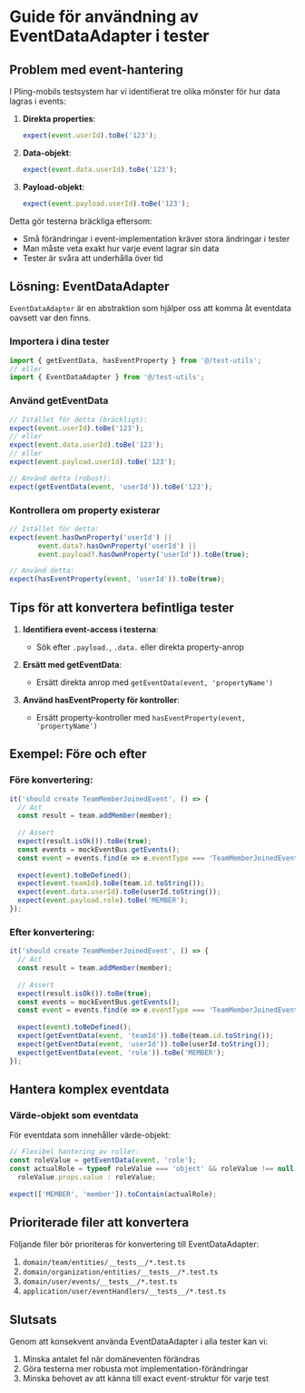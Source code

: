# Guide för användning av EventDataAdapter i tester

## Problem med event-hantering

I Pling-mobils testsystem har vi identifierat tre olika mönster för hur data lagras i events:

1. **Direkta properties**:
   ```typescript
   expect(event.userId).toBe('123');
   ```

2. **Data-objekt**:
   ```typescript
   expect(event.data.userId).toBe('123');
   ```

3. **Payload-objekt**:
   ```typescript
   expect(event.payload.userId).toBe('123');
   ```

Detta gör testerna bräckliga eftersom:
- Små förändringar i event-implementation kräver stora ändringar i tester
- Man måste veta exakt hur varje event lagrar sin data
- Tester är svåra att underhålla över tid

## Lösning: EventDataAdapter

`EventDataAdapter` är en abstraktion som hjälper oss att komma åt eventdata oavsett var den finns.

### Importera i dina tester

```typescript
import { getEventData, hasEventProperty } from '@/test-utils';
// eller
import { EventDataAdapter } from '@/test-utils';
```

### Använd getEventData

```typescript
// Istället för detta (bräckligt):
expect(event.userId).toBe('123');
// eller
expect(event.data.userId).toBe('123');
// eller
expect(event.payload.userId).toBe('123');

// Använd detta (robust):
expect(getEventData(event, 'userId')).toBe('123');
```

### Kontrollera om property existerar

```typescript
// Istället för detta:
expect(event.hasOwnProperty('userId') || 
       event.data?.hasOwnProperty('userId') || 
       event.payload?.hasOwnProperty('userId')).toBe(true);

// Använd detta:
expect(hasEventProperty(event, 'userId')).toBe(true);
```

## Tips för att konvertera befintliga tester

1. **Identifiera event-access i testerna**:
   - Sök efter `.payload.`, `.data.` eller direkta property-anrop

2. **Ersätt med getEventData**:
   - Ersätt direkta anrop med `getEventData(event, 'propertyName')`

3. **Använd hasEventProperty för kontroller**:
   - Ersätt property-kontroller med `hasEventProperty(event, 'propertyName')`

## Exempel: Före och efter

### Före konvertering:

```typescript
it('should create TeamMemberJoinedEvent', () => {
  // Act
  const result = team.addMember(member);
  
  // Assert
  expect(result.isOk()).toBe(true);
  const events = mockEventBus.getEvents();
  const event = events.find(e => e.eventType === 'TeamMemberJoinedEvent');
  
  expect(event).toBeDefined();
  expect(event.teamId).toBe(team.id.toString());
  expect(event.data.userId).toBe(userId.toString());
  expect(event.payload.role).toBe('MEMBER');
});
```

### Efter konvertering:

```typescript
it('should create TeamMemberJoinedEvent', () => {
  // Act
  const result = team.addMember(member);
  
  // Assert
  expect(result.isOk()).toBe(true);
  const events = mockEventBus.getEvents();
  const event = events.find(e => e.eventType === 'TeamMemberJoinedEvent');
  
  expect(event).toBeDefined();
  expect(getEventData(event, 'teamId')).toBe(team.id.toString());
  expect(getEventData(event, 'userId')).toBe(userId.toString());
  expect(getEventData(event, 'role')).toBe('MEMBER');
});
```

## Hantera komplex eventdata

### Värde-objekt som eventdata

För eventdata som innehåller värde-objekt:

```typescript
// Flexibel hantering av roller:
const roleValue = getEventData(event, 'role');
const actualRole = typeof roleValue === 'object' && roleValue !== null && 'props' in roleValue ? 
  roleValue.props.value : roleValue;
  
expect(['MEMBER', 'member']).toContain(actualRole);
```

## Prioriterade filer att konvertera

Följande filer bör prioriteras för konvertering till EventDataAdapter:

1. `domain/team/entities/__tests__/*.test.ts`
2. `domain/organization/entities/__tests__/*.test.ts`
3. `domain/user/events/__tests__/*.test.ts`
4. `application/user/eventHandlers/__tests__/*.test.ts`

## Slutsats

Genom att konsekvent använda EventDataAdapter i alla tester kan vi:

1. Minska antalet fel när domäneventen förändras
2. Göra testerna mer robusta mot implementation-förändringar
3. Minska behovet av att känna till exact event-struktur för varje test 